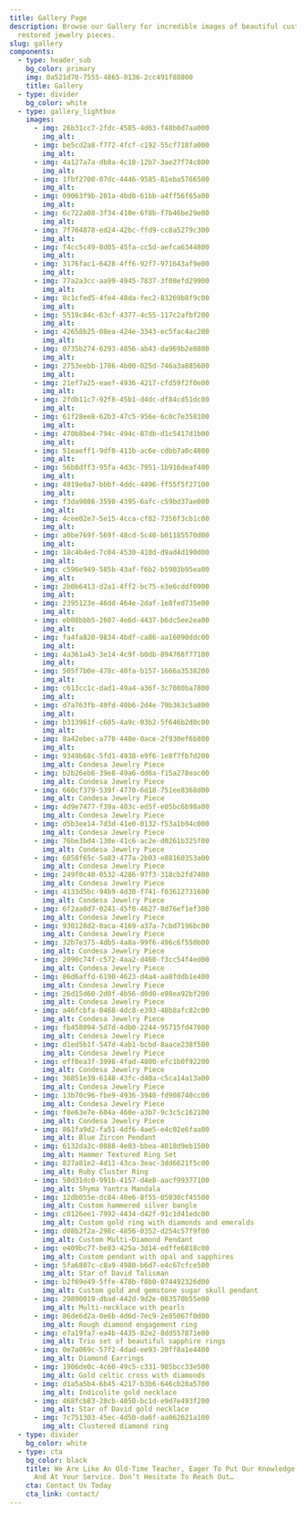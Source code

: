 ```yaml
---
title: Gallery Page
description: Browse our Gallery for incredible images of beautiful custom and
  restored jewelry pieces.
slug: gallery
components:
  - type: header_sub
    bg_color: primary
    img: 0a521d70-7555-4865-0136-2cc491f88800
    title: Gallery
  - type: divider
    bg_color: white
  - type: gallery_lightbox
    images:
      - img: 26b31cc7-2fdc-4585-4d63-f48b0d7aa000
        img_alt: 
      - img: be5cd2a8-f772-4fcf-c192-55cf718fa000
        img_alt: 
      - img: 4a127a7a-db8a-4c18-12b7-3ae27f74c800
        img_alt: 
      - img: 1fbf2700-07dc-4446-9585-81eba5766500
        img_alt: 
      - img: 09063f9b-201a-4bd8-61bb-a4ff56f65a00
        img_alt: 
      - img: 6c722a08-3f34-410e-6f8b-f7b46be29e00
        img_alt: 
      - img: 7f764878-ed24-42bc-ffd9-cc8a5279c300
        img_alt: 
      - img: f4cc5c49-8d05-45fa-cc5d-aefca6344800
        img_alt: 
      - img: 3176fac1-6428-4ff6-92f7-971643af9e00
        img_alt: 
      - img: 77a2a3cc-aa99-4945-7837-3f08efd29900
        img_alt: 
      - img: 8c1cfed5-4fe4-48da-fec2-83269b8f9c00
        img_alt: 
      - img: 5519c84c-63cf-4377-4c55-117c2afbf200
        img_alt: 
      - img: 42658b25-08ea-424e-3343-ec5fac4ac200
        img_alt: 
      - img: 0735b274-6293-4856-ab43-da969b2e8800
        img_alt: 
      - img: 2753eebb-1786-4b00-025d-746a3a885600
        img_alt: 
      - img: 21ef7a25-eaef-4936-4217-cfd59f2f0e00
        img_alt: 
      - img: 2fdb11c7-92f8-45b1-d4dc-df84cd51dc00
        img_alt: 
      - img: 61f28ee8-62b3-47c5-956e-6c0c7e358100
        img_alt: 
      - img: 470b8be4-794c-494c-87db-d1c5417d1b00
        img_alt: 
      - img: 51eaeff1-9df0-411b-ac6e-cdbb7a0c4800
        img_alt: 
      - img: 56b8dff3-95fa-4d3c-7951-1b916deaf400
        img_alt: 
      - img: 4019e0a7-bbbf-4ddc-4496-ff55f5f27100
        img_alt: 
      - img: f3da9086-3590-4395-6afc-c59bd37ae000
        img_alt: 
      - img: 4cee02e7-5e15-4cca-cf82-7356f3cb1c00
        img_alt: 
      - img: a0be769f-569f-48cd-5c40-b01185570d00
        img_alt: 
      - img: 18c4b4ed-7c04-4530-410d-d9ad4d190d00
        img_alt: 
      - img: c596e949-585b-43af-f6b2-b5903b95ea00
        img_alt: 
      - img: 2b0b6413-d2a1-4ff2-bc75-e3e6cddf0900
        img_alt: 
      - img: 2395123e-46dd-464e-2daf-1e8fed735e00
        img_alt: 
      - img: eb08bbb5-2607-4e6d-4437-b6dc5ee2ea00
        img_alt: 
      - img: fa4fa820-9834-4bdf-ca86-aa16090ddc00
        img_alt: 
      - img: 4a361a43-3e14-4c9f-b0db-894768f77100
        img_alt: 
      - img: 505f7b0e-478c-40fa-b157-1666a3538200
        img_alt: 
      - img: c613cc1c-dad1-49a4-a36f-3c7080ba7800
        img_alt: 
      - img: d7a763fb-49fd-40b6-2d4e-79b363c5a800
        img_alt: 
      - img: b313961f-c605-4a9c-03b2-5f646b2d0c00
        img_alt: 
      - img: 8a42ebec-a770-448e-0ace-2f930ef6b800
        img_alt:
      - img: 9349b68c-5fd1-4938-e9f6-1e8f7fb7d200
        img_alt: Condesa Jewelry Piece
      - img: b2b26eb6-39e8-49a6-dd6a-f15a278eac00
        img_alt: Condesa Jewelry Piece
      - img: 660cf379-539f-4770-6d18-751ee8368d00
        img_alt: Condesa Jewelry Piece
      - img: 4d9e7477-f39a-403c-ed5f-e05bc6b98a00
        img_alt: Condesa Jewelry Piece
      - img: d5b3ee14-7d3d-41e0-0132-f53a1b94c000
        img_alt: Condesa Jewelry Piece
      - img: 76be3bd4-130e-41c6-ac2e-d0261b325f00
        img_alt: Condesa Jewelry Piece
      - img: 6858f65c-5a83-477a-2b03-e88160353a00
        img_alt: Condesa Jewelry Piece
      - img: 249f0c40-0532-4286-97f3-318cb2fd7400
        img_alt: Condesa Jewelry Piece
      - img: 4133d5bc-94b9-4d30-f741-f03612731600
        img_alt: Condesa Jewelry Piece
      - img: 6f2aa0d7-0241-45f0-4627-8d76ef1ef300
        img_alt: Condesa Jewelry Piece
      - img: 930128d2-0aca-4169-a37a-7cbd7196bc00
        img_alt: Condesa Jewelry Piece
      - img: 32b7e375-4db5-4a8a-99f6-496c6f550b00
        img_alt: Condesa Jewelry Piece
      - img: 2090c74f-c572-4aa2-d460-f3cc54f4ed00
        img_alt: Condesa Jewelry Piece
      - img: 86d6affd-6190-4623-d4a4-aa8fddb1e400
        img_alt: Condesa Jewelry Piece
      - img: 26d15d60-2d0f-4b56-d0d0-e98ea92bf200
        img_alt: Condesa Jewelry Piece
      - img: a46fcbfa-0468-4dc8-e393-48b8afc82c00
        img_alt: Condesa Jewelry Piece
      - img: fb458094-5d7d-4db0-2244-95715fd47000
        img_alt: Condesa Jewelry Piece
      - img: d1ed5b1f-547d-4ab1-bcbd-8aace238f500
        img_alt: Condesa Jewelry Piece
      - img: eff0ea3f-3998-4fad-4800-efc1b0f92200
        img_alt: Condesa Jewelry Piece
      - img: 36851e39-6148-43fc-d40a-c5ca14a13a00
        img_alt: Condesa Jewelry Piece
      - img: 13b70c96-fbe9-4936-3940-fd908740cc00
        img_alt: Condesa Jewelry Piece
      - img: f0e63e7e-604a-460e-a3b7-9c3c5c162100
        img_alt: Condesa Jewelry Piece
      - img: 861fa9d2-fa51-4df6-4ae5-e4c02e6faa00
        img_alt: Blue Zircon Pendant
      - img: 6132da3c-0888-4e03-bbea-4018d9eb1500
        img_alt: Hammer Textured Ring Set
      - img: 827a81e2-4d11-43ca-3eac-3dd6621f5c00
        img_alt: Ruby Cluster Ring
      - img: 50d31dc0-991b-4157-d4e8-aacf99377100
        img_alt: Shyma Yantra Mandala
      - img: 12db055e-dc84-40e6-8f55-05030cf45500
        img_alt: Custom hammered silver bangle
      - img: c0126ee1-7992-4434-d42f-91c1d41edc00
        img_alt: Custom gold ring with diamonds and emeralds
      - img: d08b2f2a-298c-4856-0352-d254c57f9f00
        img_alt: Custom Multi-Diamond Pendant
      - img: e409bc77-be83-425a-3d14-edffe6818c00
        img_alt: Custom pendant with opal and sapphires
      - img: 5fa6807c-c8a9-4980-b6d7-e4c67cfce500
        img_alt: Star of David Talisman
      - img: b2f69e49-5ffe-478b-f8b0-074492326d00
        img_alt: Custom gold and gemstone sugar skull pendant
      - img: 29890019-dbad-442d-9d2e-083570b55e00
        img_alt: Multi-necklace with pearls
      - img: 86de6d2a-0e6b-4d6d-7ec9-2e85067f0d00
        img_alt: Rough diamond engagement ring
      - img: e7a19fa7-ea4b-4435-82e2-8dd557871e00
        img_alt: Trio set of beautiful sapphire rings
      - img: 0e7a069c-57f2-4dad-ee93-20ff8a1e4400
        img_alt: Diamond Earrings
      - img: 1906de0c-4c60-49c5-c331-985bcc33e500
        img_alt: Gold celtic cross with diamonds
      - img: d1a5a5b4-6b45-4217-b3b6-646cb28a5700
        img_alt: Indicolite gold necklace
      - img: 468fcb83-28cb-4050-bc1d-e9d7e493f200
        img_alt: Star of David gold necklace
      - img: 7c751303-45ec-4d50-da6f-aa062621a100
        img_alt: Clustered diamond ring
  - type: divider
    bg_color: white
  - type: cta
    bg_color: black
    title: We Are Like An Old-Time Teacher, Eager To Put Our Knowledge To The Test
      And At Your Service. Don’t Hesitate To Reach Out…
    cta: Contact Us Today
    cta_link: contact/
---
```

